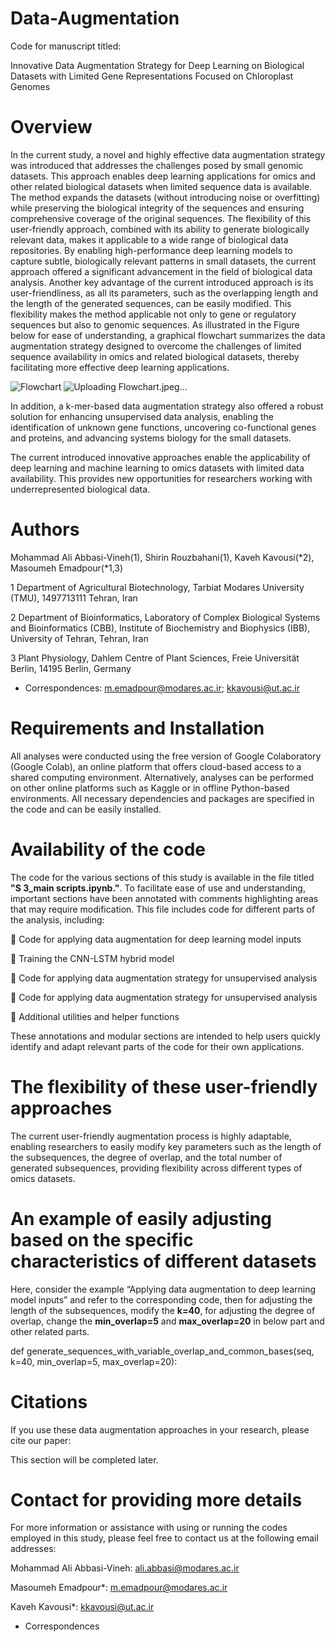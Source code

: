 # Data-Augmentation
Code for manuscript titled:

Innovative Data Augmentation Strategy for Deep Learning on Biological Datasets with Limited Gene Representations Focused on Chloroplast Genomes


# Overview
In the current study, a novel and highly effective data augmentation strategy was introduced that addresses the challenges posed by small genomic datasets. This approach enables deep learning applications for omics and other related biological datasets when limited sequence data is available. The method expands the datasets (without introducing noise or overfitting) while preserving the biological integrity of the sequences and ensuring comprehensive coverage of the original sequences. The flexibility of this user-friendly approach, combined with its ability to generate biologically relevant data, makes it applicable to a wide range of biological data repositories. By enabling high-performance deep learning models to capture subtle, biologically relevant patterns in small datasets, the current approach offered a significant advancement in the field of biological data analysis. Another key advantage of the current introduced approach is its user-friendliness, as all its parameters, such as the overlapping length and the length of the generated sequences, can be easily modified. This flexibility makes the method applicable not only to gene or regulatory sequences but also to genomic sequences. As illustrated in the Figure below for ease of understanding, a graphical flowchart summarizes the data augmentation strategy designed to overcome the challenges of limited sequence availability in omics and related biological datasets, thereby facilitating more effective deep learning applications.

![Flowchart](https://github.com/user-attachments/assets/56939990-8065-429c-ac3e-6bbf3fe4fe4d)
![Uploading Flowchart.jpeg…]()


In addition, a k-mer-based data augmentation strategy also offered a robust solution for enhancing unsupervised data analysis, enabling the identification of unknown gene functions, uncovering co-functional genes and proteins, and advancing systems biology for the small datasets. 

The current introduced innovative approaches enable the applicability of deep learning and machine learning to omics datasets with limited data availability. This provides new opportunities for researchers working with underrepresented biological data.

# Authors

Mohammad Ali Abbasi-Vineh(1), Shirin Rouzbahani(1), Kaveh Kavousi(*2), Masoumeh Emadpour(*1,3)

1 Department of Agricultural Biotechnology, Tarbiat Modares University (TMU), 1497713111 Tehran, Iran

2 Department of Bioinformatics, Laboratory of Complex Biological Systems and Bioinformatics (CBB), Institute of Biochemistry and Biophysics (IBB), University of Tehran, Tehran, Iran

3 Plant Physiology, Dahlem Centre of Plant Sciences, Freie Universität Berlin, 14195 Berlin, Germany

* Correspondences: m.emadpour@modares.ac.ir; kkavousi@ut.ac.ir



# Requirements and Installation

All analyses were conducted using the free version of Google Colaboratory (Google Colab), an online platform that offers cloud-based access to a shared computing environment. Alternatively, analyses can be performed on other online platforms such as Kaggle or in offline Python-based environments. All necessary dependencies and packages are specified in the code and can be easily installed.

# Availability of the code

The code for the various sections of this study is available in the file titled **"S 3_main scripts.ipynb."**. To facilitate ease of use and understanding, important sections have been annotated with comments highlighting areas that may require modification. This file includes code for different parts of the analysis, including:
 
 Code for applying data augmentation for deep learning model inputs


 Training the CNN-LSTM hybrid model


 Code for applying data augmentation strategy for unsupervised analysis


 Code for applying data augmentation strategy for unsupervised analysis


 Additional utilities and helper functions


These annotations and modular sections are intended to help users quickly identify and adapt relevant parts of the code for their own applications.

# The flexibility of these user-friendly approaches

The current user-friendly augmentation process is highly adaptable, enabling researchers to easily modify key parameters such as the length of the subsequences, the degree of overlap, and the total number of generated subsequences, providing flexibility across different types of omics datasets. 

# An example of easily adjusting based on the specific characteristics of different datasets

Here, consider the example “Applying data augmentation to deep learning model inputs” and refer to the corresponding code, then for adjusting the length of the subsequences, modify the **k=40**, for adjusting the degree of overlap, change the **min_overlap=5** and **max_overlap=20** in below part and other related parts.

def generate_sequences_with_variable_overlap_and_common_bases(seq, k=40, min_overlap=5, max_overlap=20): 

    
# Citations
If you use these data augmentation approaches in your research, please cite our paper:

This section will be completed later.

# Contact for providing more details
For more information or assistance with using or running the codes employed in this study, please feel free to contact us at the following email addresses:

Mohammad Ali Abbasi-Vineh: ali.abbasi@modares.ac.ir

Masoumeh Emadpour*: m.emadpour@modares.ac.ir

Kaveh Kavousi*: kkavousi@ut.ac.ir

* Correspondences
